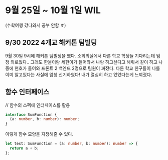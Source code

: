 # 9월 25일 ~ 10월 1일 WIL

(수학여행 갔다와서 공부 안함 ㅎ)

## 9/30 2022 4개교 해커톤 팀빌딩

9월 30일 9시에 해커톤 팀빌딩을 했다. 소회의실에서 다른 학교 학생들 기다리는데 엄청 외로웠다.. 그래도 한울이랑 세현이가 들어와서 나랑 하고싶다고 해줘서 같이 하고 나중에 현호가 들어와 프론트 2 백엔드 2명으로 팀원이 짜졌다. 다른 학교 친구들이 나를 이미 알고있다는 사실에 엄청 신기하였다! 내가 열심히 하고 있었다는게 느껴졌다.

## 함수 인터페이스

// 함수의 스펙에 인터페이스를 활용

```ts
interface SumFunction {
  (a: number, b: number): number;
}
```

이렇게 함수 모양을 지정해줄 수 있다.

```ts
let test: SumFunction = (a: number, b: number): number => {
  return a + b;
};
```
